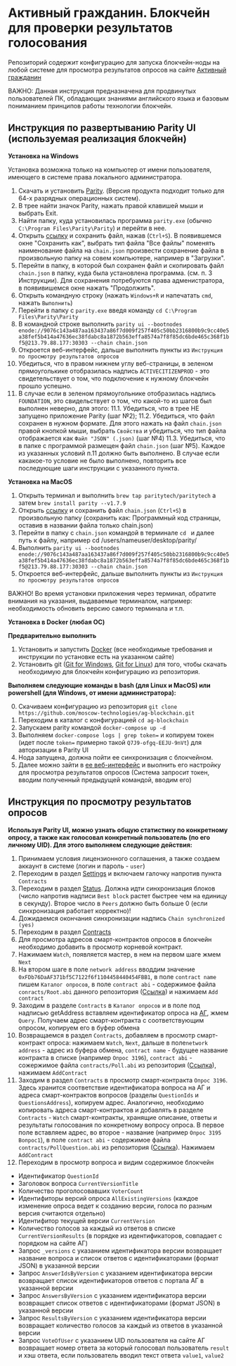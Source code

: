 # Активный гражданин. Блокчейн для проверки результатов голосования #

Репозиторий содержит конфигурацию для запуска блокчейн-ноды на любой системе для просмотра результатов опросов на сайте [Активный гражданин](https://ag.mos.ru/)

ВАЖНО: Данная инструкция предназначена для продвинутых пользователей ПК, обладающих знаниями английского языка и базовым пониманием принципов работы технологии блокчейн. 

## Инструкция по развертыванию Parity UI (используемая реализация блокчейн) ##

**Установка на Windows**

Установка возможна только на компьютер от имени пользователя, имеющего в системе права локального администратора.

1. Скачать и установить [Parity](https://parity-downloads-mirror.parity.io/v1.7.7/x86_64-pc-windows-msvc/InstallParity.exe). (Версия продукта подходит только для 64-х разрядных операционных систем).
2. В трее найти значок Parity, нажать правой клавишей мыши и выбрать Exit. 
3. Найти папку, куда установилась программа `parity.exe` (обычно `C:\Program Files\Parity\Parity`) и перейти в нее.
4. Открыть [ссылку](https://raw.githubusercontent.com/moscow-technologies/ag-blockchain/master/parity/config/chain.json) и сохранить файл, нажав (`Ctrl+S`). В появившемся окне "Сохранить как", выбрать тип файла "Все файлы" поменять наименование файла на `chain.json` произвести сохранение файла в произвольную папку на совем компьютере, например в "Загрузки".
5. Перейти в папку, в которой был сохранен файл и скопировать файл `chain.json` в папку, куда была установлена программа. (см. п. 3 Инструкции). Для сохранения потребуются права адменистратора, в появивишемся окне нажать "Продолжить". 
6. Открыть командную строку (нажать `Windows+R` и напечатать `cmd`, нажать `Выполнить`)
7. Перейти в папку с `parity.exe` введя команду `cd C:\Program Files\Parity\Parity`
8. В командной строке выполнить `parity ui --bootnodes   enode://9076c143a487aa163437a86f7d009f257f405c50bb2316800b9c9cc40e5a38fef5b414a47636ec38fdabc8a1872b563effa8574a7f8f85dc6bde465c368f1bf5@213.79.88.177:30303 --chain chain.json`
9. Откроется веб-интерфейс, дальше выполнить пункты из `Инструкция по просмотру результатов опросов`
10. Убедиться, что в правом нижнем углу веб-страницы, в зеленом прямоуголькике отобразилась надпись `ACTIVECITIZENPROD` - это свидетельствует о том, что подключение к нужному блокчейн прошло успешно.
11. В случае если в зеленом прямоугольнике отобразилась надпись `FOUNDATION`, это свидельствует о том, что какой-то из шагов был выполнен неверно, для этого:
  11.1. Убедиться, что в трее НЕ запущено приложение Parity (шаг №2);
  11.2. Убедиться, что файл сохранен в нужном формате. Для этого нажать на файл `chain.json` правой кнопкой мыши, выбрать `Свойства` и убедиться, что тип файла отображается как `Файл "JSON" (.json)` (шаг №4)
  11.3. Убедиться, что в папке с программой размещен файл `chain.json` (шаг №5).
  Каждое из указанных условий п.11 должно быть выполнено. В случае если какакое-то условие не было выполнено, повторить все последующие шаги инструкции с указанного пункта.


**Установка на MacOS**
1. Открыть терминал и выполнить `brew tap paritytech/paritytech` а затем `brew install parity --v1.7.9`
2. Открыть [ссылку](https://raw.githubusercontent.com/moscow-technologies/ag-blockchain/master/parity/config/chain.json) и сохранить файл `chain.json` (`Ctrl+S`) в произвольную папку (сохранить как: Программный код страницы, оставив в названии файла только chain.json)
3. Перейти в папку с `chain.json` командой в терминале `cd ` и далее путь к файлу, например 
cd /users/nameuser/desktop/parity/
4. Выполнить `parity ui --bootnodes   enode://9076c143a487aa163437a86f7d009f257f405c50bb2316800b9c9cc40e5a38fef5b414a47636ec38fdabc8a1872b563effa8574a7f8f85dc6bde465c368f1bf5@213.79.88.177:30303 --chain chain.json`
5. Откроется веб-интерфейс, дальше выполнить пункты из `Инструкция по просмотру результатов опросов`

ВАЖНО!
Во время установки приложения через терминал, обратите внимания на указания, выдаваемые терминалом, например: необходимость обновить версию самого терминала и т.п.

**Установка в Docker (любая ОС)**

****Предварительно выполнить****

1. Установить и запустить [Docker](https://www.docker.com) (все необходимые требования и инструкции по установке есть на указанном сайте) 
2. Установить git ([Git for Windows](https://git-for-windows.github.io/), [Git for Linux](https://git-scm.com/book/ru/v1/%D0%92%D0%B2%D0%B5%D0%B4%D0%B5%D0%BD%D0%B8%D0%B5-%D0%A3%D1%81%D1%82%D0%B0%D0%BD%D0%BE%D0%B2%D0%BA%D0%B0-Git)) для того, чтобы скачать необходимую для блокчейн конфигурацию из репозитория.

****Выполняем следующие команды в bash (для Linux и MacOS) или powershell (для Windows, от имени администратора):****

0. Скачиваем конфигурацию из репозитория ```git clone https://github.com/moscow-technologies/ag-blockchain.git```
1. Переходим в каталог с конфигурацией ```cd ag-blockchain```
2. Запускаем parity командой ```docker-compose up -d```
3. Выполняем `docker-compose logs | grep token=` и копируем токен (идет после `token=` примерно такой `Q7J9-ofgq-EEJU-9nVt`) для авторизации в Parity UI 
4. Нода запущена, должна пойти ее синхронизация с блокчейном. 
5. Далее можно зайти в [ее веб-интерфейс](http://localhost:8180) и выолнить его настройку для просмотра результатов опросов
(Система запросит токен, вводим полученный предыдущей командой, вводим его)

## Инструкция по просмотру результатов опросов ##

**Используя Parity UI, можно узнать общую статистику по конкретному опросу, а также как голосовал конкретный пользователь (по его личному UID). Для этого выполняем следующие действия:**

1. Принимаем условия лицензионного соглашения, а также создаем аккаунт в системе (логин и пароль - `user`) 
2. Переходим в раздел [Settings](http://localhost:8180/#/settings/views) и включаем галочку напротив пункта `Contracts`
3. Переходим в раздел [Status](http://localhost:8180/#/status). Должна идти синхронизация блоков (число напротив надписи `Best block` растет быстрее чем на единицу в секунду). Второе число в `Peers` должно быть больше 0 (если синхронизация работает корректно)!
4. Дожидаемся окончания синхронизации надпись `Chain synchronized (yes)`
5. Переходим в раздел [Contracts](http://localhost:8180/#/contracts)
6. Для просмотра адресов смарт-контрактов опросов в блокчейн необходимо добавить в просмотр корневой контракт. 
7. Нажимаем `Watch`, появляется мастер, в нем на первом шаге жмем `Next`
8. На втором шаге в поле `network address` вводдим значение ```0xFDb76DaAF371bf5C7122f6f1104458440454FBB1```, в поле `contract name` пишем `Каталог опросов`, в поле `contract abi` - содержимое файла `conracts/Root.abi` данного репозитория ([Ссылка](https://github.com/moscow-technologies/ag-blockchain/blob/master/contracts/Root.abi)) и нажимаем `Add contract`
9. Заходим в разделе `Contracts` в `Каталог опросов` и в поле под надписью getAddress вставляем идентификатор опроса на [АГ](https://ag.mos.ru/poll/index), жмем `Query`. Получаем адрес смарт-контракта с соответствующим опросом, копируем его в буфер обмена
10. Возвращаемся в раздел `Contracts`, добавляем в просмотр смарт-контракт опроса: нажимаем `Watch`, `Next`, дальше в поле`network address` - адрес из буфера обмена, `contract name` - будущее название контракта в списке (например `Опрос 3196`), `contract abi` - сожержимое файла `contracts/Poll.abi` из репозитория ([Ссылка](https://github.com/moscow-technologies/ag-blockchain/blob/master/contracts/Poll.abi)), нажимаем `AddContract`
11. Заходим в раздел `Contracts` в просмотр смарт-контракта `Опрос 3196`. Здесь хранится соответствие идентификатора вопроса на АГ и адреса смарт-контрактов вопросов (разделы `QuestionIds` и `QuestionsAddress`), копируем адрес. Аналогично, необходимо копировать адреса смарт-контрактов и добавлять в разделе `Contracts` - `Watch` смарт-контракты, хранящие описание, ответы и результаты голосования по конкретному вопросу опроса. В первое поле вставляем адрес, во второе - название (например `Опрос 3195 Вопрос1`), в поле `contract abi` - содержимое файла `contracts/PollQuestion.abi` из репозитория ([Ссылка](https://github.com/moscow-technologies/ag-blockchain/blob/master/contracts/PollQuestion.abi)). Нажимаем `AddContract`
12. Переходим в просмотр вопроса и видим содержимое блокчейн

- Идентификатор `QuestionId` 
- Заголовок вопроса `CurrentVersionTitle` 
- Количество проголосовавших `VoterCount`
- Идентифиторы версий опроса `AllExistingVersions` (каждое изменение опроса ведет к созданию версии, голоса по разным версия считаются отдельно)
- Идентифитор текущей версии `CurrentVersion`
- Количество голосов за каждый из ответов в списке `CurrentVersionResults` (в порядке из идентификаторов, совпадает с порядком на сайте АГ)
- Запрос `_versions` c указанием идентификатора версии возвращает название вопроса и список ответов с идентификаторами (формат JSON) в указанной версии 
- Запрос `AnswerIdsByVersion` c указанием идентификатора версии возвращает список идентификаторов ответов с портала АГ в указанной версии
- Запрос `AnswersByVersion` c указанием идентификатора версии возвращает список ответов с идентификаторами (формат JSON) в указанной версии 
- Запрос `ResultsByVersion` c указанием идентификатора версии возвращает количество голосов за каждый из ответов в указанной версии
- Запрос `VoteOfUser` с указанием UID пользователя на сайте АГ возвращает номер ответа за который голосовал пользователь `result` и хэш ответа, если пользователь вводил текст ответа `value1`, `value2`

